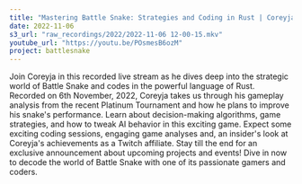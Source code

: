 ```yaml
---
title: "Mastering Battle Snake: Strategies and Coding in Rust | Coreyja Live Stream"
date: 2022-11-06
s3_url: "raw_recordings/2022/2022-11-06 12-00-15.mkv"
youtube_url: "https://youtu.be/POsmesB6ozM"
project: battlesnake
---
```


Join Coreyja in this recorded live stream as he dives deep into the strategic world of Battle Snake and codes in the powerful language of Rust. Recorded on 6th November, 2022, Coreyja takes us through his gameplay analysis from the recent Platinum Tournament and how he plans to improve his snake's performance. Learn about decision-making algorithms, game strategies, and how to tweak AI behavior in this exciting game. Expect some exciting coding sessions, engaging game analyses and, an insider's look at Coreyja's achievements as a Twitch affiliate. Stay till the end for an exclusive announcement about upcoming projects and events! Dive in now to decode the world of Battle Snake with one of its passionate gamers and coders.
